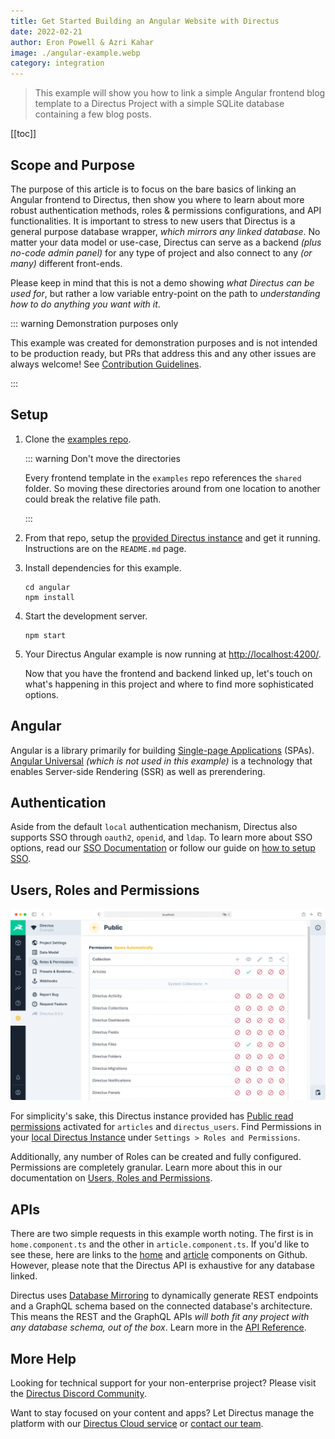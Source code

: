 ```yaml
---
title: Get Started Building an Angular Website with Directus
date: 2022-02-21
author: Eron Powell & Azri Kahar
image: ./angular-example.webp
category: integration
---
```


> This example will show you how to link a simple Angular frontend blog template to a Directus Project with a simple SQLite database containing a few blog posts.

[[toc]]

## Scope and Purpose

The purpose of this article is to focus on the bare basics of linking an Angular frontend to Directus, then show you where to learn about more robust authentication methods, roles & permissions configurations, and API functionalities. It is important to stress to new users that Directus is a general purpose database wrapper, _which mirrors any linked database_. No matter your data model or use-case, Directus can serve as a backend _(plus no-code admin panel)_ for any type of project and also connect to any _(or many)_ different front-ends.

Please keep in mind that this is not a demo showing _what Directus can be used for_, but rather a low variable entry-point on the path to _understanding how to do anything you want with it_.

::: warning Demonstration purposes only

This example was created for demonstration purposes and is not intended to be production ready, but PRs that address this and any other issues are always welcome! See [Contribution Guidelines](https://docs.directus.io/contributing/introduction/).

:::

## Setup

1. Clone the [examples repo](https://github.com/directus/examples).

   ::: warning Don't move the directories

   Every frontend template in the `examples` repo references the `shared` folder. So moving these directories around from one location to another could break the relative file path.

   :::

2. From that repo, setup the [provided Directus instance](https://github.com/directus/examples/tree/main/directus) and get it running. Instructions are on the `README.md` page.

3. Install dependencies for this example.

   ```
   cd angular
   npm install
   ```

4. Start the development server.

   ```
   npm start
   ```

5. Your Directus Angular example is now running at <http://localhost:4200/>.

   Now that you have the frontend and backend linked up, let's touch on what's happening in this project and where to find more sophisticated options.

## Angular

Angular is a library primarily for building [Single-page Applications](https://angular.io/) (SPAs). [Angular Universal](https://angular.io/guide/universal) _(which is not used in this example)_ is a technology that enables Server-side Rendering (SSR) as well as prerendering.

## Authentication

Aside from the default `local` authentication mechanism, Directus also supports SSO through `oauth2`, `openid`, and `ldap`. To learn more about SSO options, read our [SSO Documentation](https://docs.directus.io/configuration/config-options/#authentication) or follow our guide on [how to setup SSO](https://docs.directus.io/configuration/sso/).

## Users, Roles and Permissions

![Directus Permissions](roles-and-permissions-20220204A.webp)

For simplicity's sake, this Directus instance provided has [Public read permissions](https://docs.directus.io/getting-started/quickstart/#_6-set-role-public-permissions) activated for `articles` and `directus_users`. Find Permissions in your [local Directus Instance](http://localhost:8055/admin/settings/roles/public) under `Settings > Roles and Permissions`.

Additionally, any number of Roles can be created and fully configured. Permissions are completely granular. Learn more about this in our documentation on [Users, Roles and Permissions](https://docs.directus.io/configuration/users-roles-permissions/).

## APIs

There are two simple requests in this example worth noting. The first is in `home.component.ts` and the other in `article.component.ts`. If you'd like to see these, here are links to the [home](https://github.com/directus/examples/blob/main/angular/src/app/pages/home/home.component.ts) and [article](https://github.com/directus/examples/blob/main/angular/src/app/pages/article/article.component.ts) components on Github. However, please note that the Directus API is exhaustive for any database linked.

Directus uses [Database Mirroring](https://docs.directus.io/getting-started/introduction/#database-mirroring) to dynamically generate REST endpoints and a GraphQL schema based on the connected database's architecture. This means the REST and the GraphQL APIs _will both fit any project with any database schema, out of the box_. Learn more in the [API Reference](https://docs.directus.io/reference/introduction/).

## More Help

Looking for technical support for your non-enterprise project? Please visit the [Directus Discord Community](https://directus.chat/).

Want to stay focused on your content and apps? Let Directus manage the platform with our [Directus Cloud service](https://directus.io/pricing/) or [contact our team](https://directus.io/contact/).
